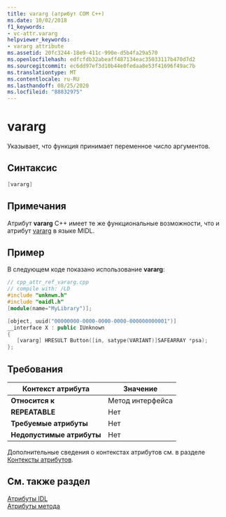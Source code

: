 ```yaml
---
title: vararg (атрибут COM C++)
ms.date: 10/02/2018
f1_keywords:
- vc-attr.vararg
helpviewer_keywords:
- vararg attribute
ms.assetid: 20fc3244-18e9-411c-990e-d5b4fa29a570
ms.openlocfilehash: edfcfdb32abeaff487134eac35033117b470d7d2
ms.sourcegitcommit: ec6dd97ef3d10b44e0fedaa8e53f41696f49ac7b
ms.translationtype: MT
ms.contentlocale: ru-RU
ms.lasthandoff: 08/25/2020
ms.locfileid: "88832975"
---
```

# <a name="vararg"></a>vararg

Указывает, что функция принимает переменное число аргументов.

## <a name="syntax"></a>Синтаксис

```cpp
[vararg]
```

## <a name="remarks"></a>Примечания

Атрибут **vararg** C++ имеет те же функциональные возможности, что и атрибут [vararg](/windows/win32/Midl/vararg) в языке MIDL.

## <a name="example"></a>Пример

В следующем коде показано использование **vararg**:

```cpp
// cpp_attr_ref_vararg.cpp
// compile with: /LD
#include "unknwn.h"
#include "oaidl.h"
[module(name="MyLibrary")];

[object, uuid("00000000-0000-0000-0000-000000000001")]
__interface X : public IUnknown
{
   [vararg] HRESULT Button([in, satype(VARIANT)]SAFEARRAY *psa);
};
```

## <a name="requirements"></a>Требования

| Контекст атрибута | Значение |
|-|-|
|**Относится к**|Метод интерфейса|
|**REPEATABLE**|Нет|
|**Требуемые атрибуты**|Нет|
|**Недопустимые атрибуты**|Нет|

Дополнительные сведения о контекстах атрибутов см. в разделе [Контексты атрибутов](cpp-attributes-com-net.md#contexts).

## <a name="see-also"></a>См. также раздел

[Атрибуты IDL](idl-attributes.md)<br/>
[Атрибуты метода](method-attributes.md)
